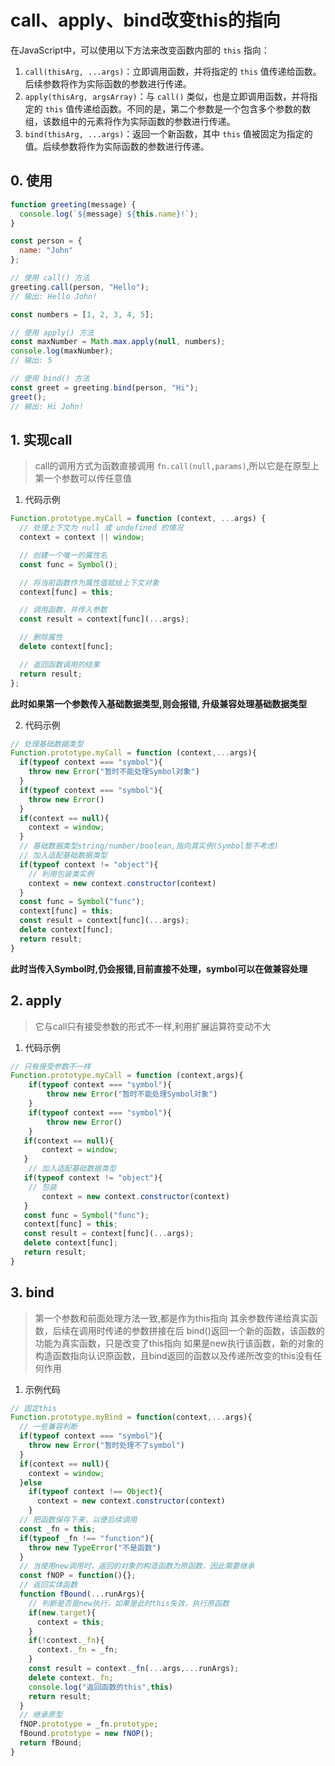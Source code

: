 # call、apply、bind改变this的指向



在JavaScript中，可以使用以下方法来改变函数内部的 `this` 指向：

1. `call(thisArg, ...args)`：立即调用函数，并将指定的 `this` 值传递给函数。后续参数将作为实际函数的参数进行传递。
2. `apply(thisArg, argsArray)`：与 `call()` 类似，也是立即调用函数，并将指定的 `this` 值传递给函数。不同的是，第二个参数是一个包含多个参数的数组，该数组中的元素将作为实际函数的参数进行传递。
3. `bind(thisArg, ...args)`：返回一个新函数，其中 `this` 值被固定为指定的值。后续参数将作为实际函数的参数进行传递。

## 0. 使用

```javascript
function greeting(message) {
  console.log(`${message} ${this.name}!`);
}

const person = {
  name: "John"
};

// 使用 call() 方法
greeting.call(person, "Hello"); 
// 输出: Hello John!

const numbers = [1, 2, 3, 4, 5];

// 使用 apply() 方法
const maxNumber = Math.max.apply(null, numbers);
console.log(maxNumber); 
// 输出: 5

// 使用 bind() 方法
const greet = greeting.bind(person, "Hi");
greet(); 
// 输出: Hi John!
```


## 1. 实现call

> call的调用方式为函数直接调用 ```fn.call(null,params)```,所以它是在原型上
> 第一个参数可以传任意值

1. 代码示例

```js
Function.prototype.myCall = function (context, ...args) {
  // 处理上下文为 null 或 undefined 的情况
  context = context || window;

  // 创建一个唯一的属性名
  const func = Symbol();

  // 将当前函数作为属性值赋给上下文对象
  context[func] = this;

  // 调用函数，并传入参数
  const result = context[func](...args);

  // 删除属性
  delete context[func];

  // 返回函数调用的结果
  return result;
};
```

**此时如果第一个参数传入基础数据类型,则会报错, 升级兼容处理基础数据类型**

2. 代码示例

```js
// 处理基础数据类型
Function.prototype.myCall = function (context,...args){
  if(typeof context === "symbol"){
    throw new Error("暂时不能处理Symbol对象")
  }
  if(typeof context === "symbol"){
    throw new Error()
  }
  if(context == null){
    context = window;
  }
  // 基础数据类型string/number/boolean,指向其实例(Symbol暂不考虑)
  // 加入适配基础数据类型
  if(typeof context != "object"){
    // 利用包装类实例
    context = new context.constructor(context)
  }
  const func = Symbol("func");
  context[func] = this;
  const result = context[func](...args);
  delete context[func];
  return result;
}
```

**此时当传入Symbol时,仍会报错,目前直接不处理，symbol可以在做兼容处理**

## 2. apply

> 它与call只有接受参数的形式不一样,利用扩展运算符变动不大

1. 代码示例

```js
// 只有接受参数不一样
Function.prototype.myCall = function (context,args){
    if(typeof context === "symbol"){
        throw new Error("暂时不能处理Symbol对象")
    }
    if(typeof context === "symbol"){
        throw new Error()
    }
   if(context == null){
       context = window;
   }
    // 加入适配基础数据类型
   if(typeof context != "object"){
    // 包装
       context = new context.constructor(context)
   }
   const func = Symbol("func");
   context[func] = this;
   const result = context[func](...args);
   delete context[func];
   return result;
}

```

## 3. bind

> 第一个参数和前面处理方法一致,都是作为this指向
> 其余参数传递给真实函数，后续在调用时传递的参数拼接在后
> bind()返回一个新的函数，该函数的功能为真实函数，只是改变了this指向
> 如果是new执行该函数，新的对象的构造函数指向认识原函数，且bind返回的函数以及传递所改变的this没有任何作用

1. 示例代码

```js
// 固定this
Function.prototype.myBind = function(context,...args){
  // 一些兼容判断
  if(typeof context === "symbol"){
    throw new Error("暂时处理不了symbol")
  }
  if(context == null){
    context = window;
  }else
    if(typeof context !== Object){
      context = new context.constructor(context)
    }
  // 把函数保存下来，以便后续调用
  const _fn = this;
  if(typeof _fn !== "function"){
    throw new TypeError("不是函数")
  }
  // 当使用new调用时，返回的对象的构造函数为原函数，因此需要继承
  const fNOP = function(){};
  // 返回实体函数
  function fBound(...runArgs){
    // 判断是否是new执行，如果是此时this失效，执行原函数
    if(new.target){
      context = this;
    }
    if(!context._fn){
      context._fn = _fn;
    }
    const result = context._fn(...args,...runArgs);
    delete context._fn;
    console.log("返回函数的this",this)
    return result;
  }
  // 继承原型
  fNOP.prototype = _fn.prototype;
  fBound.prototype = new fNOP();
  return fBound;
}
```
